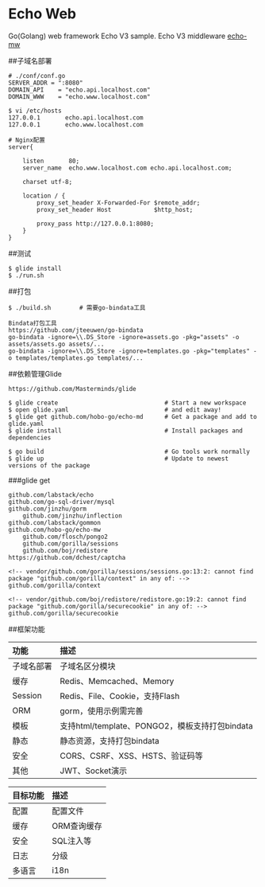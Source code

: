 # Echo Web
Go(Golang) web framework Echo V3 sample. Echo V3 middleware [echo-mw](https://github.com/hobo-go/echo-mw)

##子域名部署
```
# ./conf/conf.go
SERVER_ADDR = ":8080"
DOMAIN_API    = "echo.api.localhost.com"
DOMAIN_WWW    = "echo.www.localhost.com"

$ vi /etc/hosts
127.0.0.1       echo.api.localhost.com
127.0.0.1       echo.www.localhost.com

# Nginx配置
server{

    listen       80;
    server_name  echo.www.localhost.com echo.api.localhost.com;

    charset utf-8;

    location / {
        proxy_set_header X-Forwarded-For $remote_addr;
        proxy_set_header Host            $http_host;

        proxy_pass http://127.0.0.1:8080;
    }
}
```

##测试
```
$ glide install
$ ./run.sh
```

##打包
```
$ ./build.sh 		# 需要go-bindata工具
```
```
Bindata打包工具
https://github.com/jteeuwen/go-bindata
go-bindata -ignore=\\.DS_Store -ignore=assets.go -pkg="assets" -o assets/assets.go assets/...
go-bindata -ignore=\\.DS_Store -ignore=templates.go -pkg="templates" -o templates/templates.go templates/...
```

##依赖管理Glide

```
https://github.com/Masterminds/glide

$ glide create                            	# Start a new workspace
$ open glide.yaml                         	# and edit away!
$ glide get github.com/hobo-go/echo-md 		# Get a package and add to glide.yaml
$ glide install                           	# Install packages and dependencies

$ go build                                	# Go tools work normally
$ glide up                                	# Update to newest versions of the package
```
###glide get
```
github.com/labstack/echo
github.com/go-sql-driver/mysql
github.com/jinzhu/gorm
	github.com/jinzhu/inflection
github.com/labstack/gommon
github.com/hobo-go/echo-mw
	github.com/flosch/pongo2
	github.com/gorilla/sessions
	github.com/boj/redistore
https://github.com/dchest/captcha

<!-- vendor/github.com/gorilla/sessions/sessions.go:13:2: cannot find package "github.com/gorilla/context" in any of: -->
github.com/gorilla/context

<!-- vendor/github.com/boj/redistore/redistore.go:19:2: cannot find package "github.com/gorilla/securecookie" in any of: -->
github.com/gorilla/securecookie
```

##框架功能

功能 | 描述
:--- | :---
子域名部署 | 子域名区分模块
缓存 | Redis、Memcached、Memory
Session | Redis、File、Cookie，支持Flash
ORM | gorm，使用示例需完善
模板 | 支持html/template、PONGO2，模板支持打包bindata
静态 | 静态资源，支持打包bindata
安全 | CORS、CSRF、XSS、HSTS、验证码等
其他 | JWT、Socket演示

目标功能 | 描述
:--- | :---
配置 | 配置文件
缓存 | ORM查询缓存
安全 | SQL注入等
日志 | 分级
多语言 | i18n
